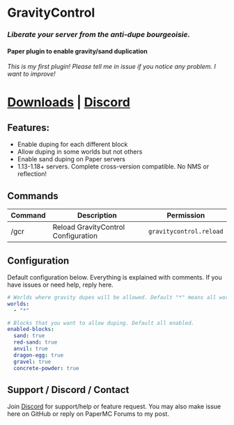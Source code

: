# GravityControl

### ***Liberate your server from the anti-dupe bourgeoisie.***

#### Paper plugin to enable gravity/sand duplication

*This is my first plugin! Please tell me in issue if you notice any problem. I want to improve!*

# [Downloads](https://github.com/laymanuel/GravityControl/releases) | [Discord](https://discord.gg/TNvq9y7esy)

## **Features:**

* Enable duping for each different block
* Allow duping in some worlds but not others
* Enable sand duping on Paper servers
* 1.13-1.18+ servers. Complete cross-version compatible. No NMS or reflection!

## **Commands**

| Command | Description | Permission |
| --- | --- | --- |
| /gcr | Reload GravityControl Configuration | `gravitycontrol.reload` |

## **Configuration**

Default configuration below. Everything is explained with comments. If you have issues or need help, reply here.

```yaml
# Worlds where gravity dupes will be allowed. Default "*" means all worlds.
worlds:
  - "*"

# Blocks that you want to allow duping. Default all enabled.
enabled-blocks:
  sand: true
  red-sand: true
  anvil: true
  dragon-egg: true
  gravel: true
  concrete-powder: true
```

## Support / Discord / Contact

Join [Discord](https://discord.gg/TNvq9y7esy) for support/help or feature request. You may also make issue here on
GitHub or reply on PaperMC Forums to my post.
